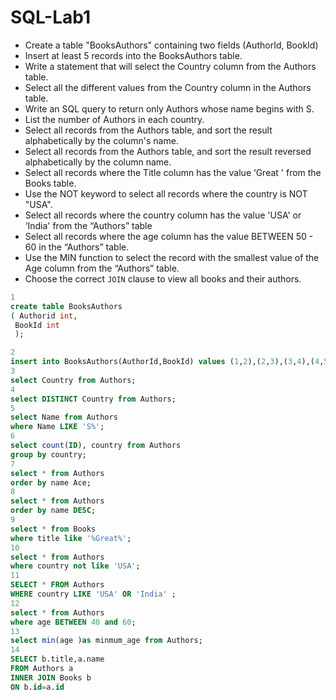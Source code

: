 # SQL-Lab1
- Create a table "BooksAuthors" containing two fields (AuthorId, BookId)
- Insert at least 5 records into the BooksAuthors table.
- Write a statement that will select the Country column from the Authors table.
- Select all the different values from the Country column in the Authors table.
- Write an SQL query to return only Authors whose name begins with S.
- List the number of Authors in each country.
- Select all records from the Authors table, and sort the result alphabetically by the column's name.
- Select all records from the Authors table, and sort the result reversed alphabetically by the column name.
- Select all records where the Title column has the value ‘Great ' from the Books table.
- Use the NOT keyword to select all records where the country is NOT "USA".
- Select all records where the country column has the value 'USA' or ‘India' from the “Authors” table
- Select all records where the age column has the value BETWEEN 50 - 60 in the “Authors” table.
- Use the MIN function to select the record with the smallest value of the Age column from the “Authors” table.
- Choose the correct `JOIN` clause to view all books and their authors.

``` SQL
1
create table BooksAuthors 
( Authorid int,
 BookId int 
 );  

2
insert into BooksAuthors(AuthorId,BookId) values (1,2),(2,3),(3,4),(4,5),(5,6); 
3
select Country from Authors;
4
select DISTINCT Country from Authors;
5
select Name from Authors 
where Name LIKE 'S%';
6
select count(ID), country from Authors
group by country;
7
select * from Authors
order by name Ace;
8
select * from Authors
order by name DESC;
9
select * from Books
where title like '%Great%';
10
select * from Authors
where country not like 'USA';
11
SELECT * FROM Authors
WHERE country LIKE 'USA' OR 'India' ;
12
select * from Authors
where age BETWEEN 40 and 60;
13
select min(age )as minmum_age from Authors;
14
SELECT b.title,a.name
FROM Authors a 
INNER JOIN Books b
ON b.id=a.id

```
